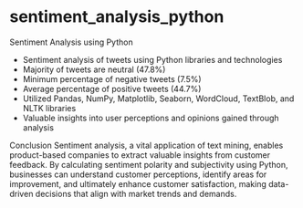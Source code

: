 # sentiment_analysis_python

Sentiment Analysis using Python
- Sentiment analysis of tweets using Python libraries and technologies
- Majority of tweets are neutral (47.8%)
- Minimum percentage of negative tweets (7.5%)
- Average percentage of positive tweets (44.7%)
- Utilized Pandas, NumPy, Matplotlib, Seaborn, WordCloud, TextBlob, and NLTK libraries
- Valuable insights into user perceptions and opinions gained through analysis

Conclusion
Sentiment analysis, a vital application of text mining, enables product-based companies to extract valuable insights from customer feedback. By calculating sentiment polarity and subjectivity using Python, businesses can understand customer perceptions, identify areas for improvement, and ultimately enhance customer satisfaction, making data-driven decisions that align with market trends and demands.
